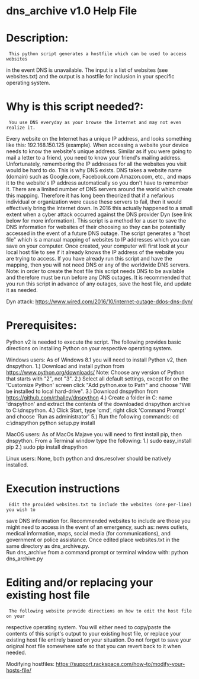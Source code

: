 # dns_archive v1.0 Help File

# Description:
     This python script generates a hostfile which can be used to access websites 
  in the event DNS is unavailable.  The input is a list of websites (see websites.txt)
  and the output is a hostfile for inclusion in your specific operating system.

# Why is this script needed?:
     You use DNS everyday as your browse the Internet and may not even realize it.
  Every website on the Internet has a unique IP address, and looks something like this:
  192.168.150.125 (example).  When accessing a website your device needs to know the
  website's unique address.  Similar as if you were going to mail a letter to a friend, 
  you need to know your friend's mailing address.  Unfortunately, remembering the IP
  addresses for all the websites you visit would be hard to do.  This is why DNS exists.
  DNS takes a website name (domain) such as Google.com, Facebook.com Amazon.com, etc., 
  and maps it to the website's IP address automatically so you don't have to remember it.
     There are a limited number of DNS servers around the world which create this mapping.
  Therefore it has long been theorized that if a nefarious individual or organization 
  were cause these servers to fail, then it would effectively bring the Internet down.
  In 2016 this actually happened to a small extent when a cyber attack occurred against
  the DNS provider Dyn (see link below for more information).
     This script is a method for a user to save the DNS information for websites of
  their choosing so they can be potentially accessed in the event of a future DNS
  outage.  The script generates a "host file" which is a manual mapping of websites to
  IP addresses which you can save on your computer.  Once created, your computer will
  first look at your local host file to see if it already knows the IP address of the
  website you are trying to access.  If you have already run this script and have the
  mapping, then you will not need DNS or any of the worldwide DNS servers.
  Note: in order to create the host file this script needs DNS to be available and 
  therefore must be run before any DNS outages.  It is recommended that you run this
  script in advance of any outages, save the host file, and update it as needed.

  Dyn attack:  https://www.wired.com/2016/10/internet-outage-ddos-dns-dyn/

# Prerequisites:
   Python v2 is needed to execute the script.  The following provides basic directions
   on installing Python on your respective operating system.

   Windows users: As of Windows 8.1 you will need to install Python v2, then dnspython.
				 1.) Download and install python from https://www.python.org/downloads/
				     Note: Choose any version of Python that starts with "2", not "3".
				 2.) Select all default settings, except for on the 'Customize Python'
					 screen click "Add python.exe to Path" and choose "Will be installed
					 to local hard-drive".
				 3.) Download dnspython from https://github.com/rthalley/dnspython
				 4.) Create a folder in C: name 'dnspython' and extract the contents of
					 the downloaded dnspython archive to C:\dnspython.
				 4.) Click Start, type 'cmd', right click 'Command Prompt' and choose
					 'Run as administrator'
				 5.) Run the following commands:
					 cd c:\dnspython
					 python setup.py install

   MacOS users: As of MacOs Majave you will need to first install pip, then dnspython.
			     From a Terminal window type the following:	
			     1.) sudo easy_install pip
			     2.) sudo pip install dnspython	
		
   Linux users:  None, both python and dns.resolver should be natively installed.

# Execution instructions
     Edit the provided websites.txt to include the websites (one-per-line) you wish to
  save DNS information for.  Recommended websites to include are those you might need to 
  access in the event of an emergency, such as: news outlets, medical information,
  maps, social media (for communications), and government or police assistance.  Once
  edited place websites.txt in the same directory as dns_archive.py.  
  Run dns_archive from a command prompt or terminal window with: python dns_archive.py

# Editing and/or replacing your existing host file
     The following website provide directions on how to edit the host file on your
  respective operating system.  You will either need to copy/paste the contents of this
  script's output to your existing host file, or replace your existing host file entirely 
  based on your situation.  Do not forget to save your original host file somewhere
  safe so that you can revert back to it when needed.
    
   Modifying hostfiles: https://support.rackspace.com/how-to/modify-your-hosts-file/

